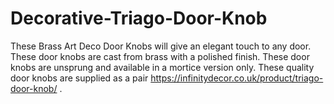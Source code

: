 # Decorative-Triago-Door-Knob
These Brass Art Deco Door Knobs will give an elegant touch to any door. These door knobs are cast from brass with a polished finish. These door knobs are unsprung and available in a mortice version only. These quality door knobs are supplied as a pair https://infinitydecor.co.uk/product/triago-door-knob/ .
